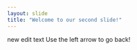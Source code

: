 ```yaml
---
layout: slide
title: "Welcome to our second slide!"
---
```

new edit text
Use the left arrow to go back!
